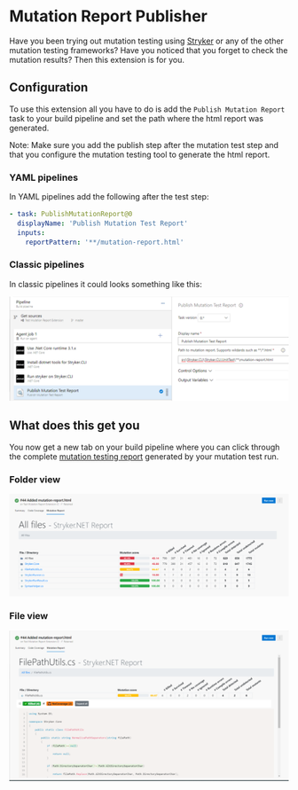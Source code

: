 # Mutation Report Publisher

Have you been trying out mutation testing using [Stryker](https://stryker-mutator.io) or any of the other mutation testing frameworks? Have you noticed that you forget to check the mutation results? Then this extension is for you.

## Configuration

To use this extension all you have to do is add the `Publish Mutation Report` task to your build pipeline and set the path where the html report was generated.

Note: Make sure you add the publish step after the mutation test step and that you configure the mutation testing tool to generate the html report.

### YAML pipelines

In YAML pipelines add the following after the test step:

```YAML
- task: PublishMutationReport@0
  displayName: 'Publish Mutation Test Report'
  inputs:
    reportPattern: '**/mutation-report.html'
```

### Classic pipelines

In classic pipelines it could looks something like this:

<!-- ![Classic pipelines task example](https://raw.githubusercontent.com/stryker-mutator/azure-devops-mutationreport-publisher/master/docs/images/classic-task-setup.png "Classic pipelines task example") replace below with this before master-->

![Classic pipelines task example](https://raw.githubusercontent.com/stryker-mutator/azure-devops-mutationreport-publisher/prepare-public-release/docs/images/classic-task-setup.png "Classic pipelines task example")

## What does this get you

You now get a new tab on your build pipeline where you can click through the complete [mutation testing report](https://github.com/stryker-mutator/mutation-testing-elements) generated by your mutation test run.

### Folder view

<!-- ![Folder view](https://raw.githubusercontent.com/stryker-mutator/azure-devops-mutationreport-publisher/master/docs/images/folder-view.png "Folder view") replace below with this before master--->

![Folder view](https://raw.githubusercontent.com/stryker-mutator/azure-devops-mutationreport-publisher/prepare-public-release/docs/images/folder-view.png "Folder view")

### File view

<!-- ![File view](https://raw.githubusercontent.com/stryker-mutator/azure-devops-mutationreport-publisher/master/docs/images/file-view.png "File view") replace below with this before master-->

![File view](https://raw.githubusercontent.com/stryker-mutator/azure-devops-mutationreport-publisher/prepare-public-release/docs/images/file-view.png "File view")
